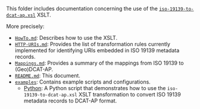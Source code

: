 This folder includes documentation concerning the use of the [`iso-19139-to-dcat-ap.xsl`](../iso-19139-to-dcat-ap.xsl) XSLT.

More precisely:

* [`HowTo.md`](./HowTo.md): Describes how to use the XSLT.
* [`HTTP-URIs.md`](./HTTP-URIs.md): Provides the list of transformation rules currently implemented for identifying URIs embedded in ISO 19139 metadata records.
* [`Mappings.md`](./Mappings.md): Provides a summary of the mappings from ISO 19139 to (Geo)DCAT-AP.
* [`README.md`](./README.md): This document.
* [`examples`](./examples/): Contains example scripts and configurations.
    * [Python](./examples/py/iso-19139-to-dcat-ap.py): A Python script that demonstrates how to use the `iso-19139-to-dcat-ap.xsl` XSLT transformation to convert ISO 19139 metadata records to DCAT-AP format.
